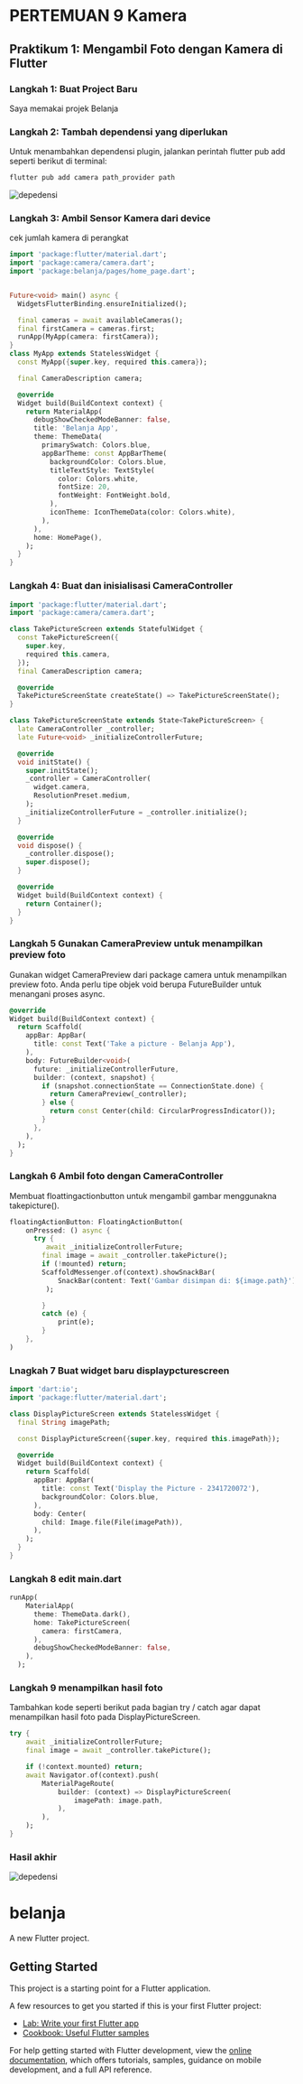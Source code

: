 # PERTEMUAN 9 Kamera

## Praktikum 1: Mengambil Foto dengan Kamera di Flutter

### Langkah 1: Buat Project Baru
Saya memakai projek Belanja

### Langkah 2: Tambah dependensi yang diperlukan
Untuk menambahkan dependensi plugin, jalankan perintah flutter pub add seperti berikut di terminal:
```dart
flutter pub add camera path_provider path
```
![depedensi](assets/image/depedensi.png)

### Langkah 3: Ambil Sensor Kamera dari device
cek jumlah kamera di perangkat 
```dart
import 'package:flutter/material.dart';
import 'package:camera/camera.dart';
import 'package:belanja/pages/home_page.dart';


Future<void> main() async {
  WidgetsFlutterBinding.ensureInitialized();

  final cameras = await availableCameras();
  final firstCamera = cameras.first;
  runApp(MyApp(camera: firstCamera));
}
class MyApp extends StatelessWidget {
  const MyApp({super.key, required this.camera});

  final CameraDescription camera;

  @override
  Widget build(BuildContext context) {
    return MaterialApp(
      debugShowCheckedModeBanner: false,
      title: 'Belanja App',
      theme: ThemeData(
        primarySwatch: Colors.blue,
        appBarTheme: const AppBarTheme(
          backgroundColor: Colors.blue,
          titleTextStyle: TextStyle(
            color: Colors.white,
            fontSize: 20,
            fontWeight: FontWeight.bold,
          ),
          iconTheme: IconThemeData(color: Colors.white),
        ),
      ),
      home: HomePage(),
    );
  }
}
```

### Langkah 4: Buat dan inisialisasi CameraController

```dart
import 'package:flutter/material.dart';
import 'package:camera/camera.dart';

class TakePictureScreen extends StatefulWidget {
  const TakePictureScreen({
    super.key,
    required this.camera,
  });
  final CameraDescription camera;

  @override
  TakePictureScreenState createState() => TakePictureScreenState();
}

class TakePictureScreenState extends State<TakePictureScreen> {
  late CameraController _controller;
  late Future<void> _initializeControllerFuture;

  @override
  void initState() {
    super.initState();
    _controller = CameraController(
      widget.camera,
      ResolutionPreset.medium,
    );
    _initializeControllerFuture = _controller.initialize();
  }

  @override
  void dispose() {
    _controller.dispose();
    super.dispose();
  }

  @override
  Widget build(BuildContext context) {
    return Container();
  }
}
```
### Langkah 5 Gunakan CameraPreview untuk menampilkan preview foto
Gunakan widget CameraPreview dari package camera untuk menampilkan preview foto. Anda perlu tipe objek void berupa FutureBuilder untuk menangani proses async.
```dart
@override
Widget build(BuildContext context) {
  return Scaffold(
    appBar: AppBar(
      title: const Text('Take a picture - Belanja App'),
    ),
    body: FutureBuilder<void>(
      future: _initializeControllerFuture,
      builder: (context, snapshot) {
        if (snapshot.connectionState == ConnectionState.done) {
          return CameraPreview(_controller);
        } else {
          return const Center(child: CircularProgressIndicator());
        }
      },
    ),
  );
}
```

### Langkah 6 Ambil foto dengan CameraController
Membuat floattingactionbutton untuk mengambil gambar menggunakna takepicture().
```dart
floatingActionButton: FloatingActionButton(
    onPressed: () async {
      try {
         await _initializeControllerFuture;
        final image = await _controller.takePicture();
        if (!mounted) return;
        ScaffoldMessenger.of(context).showSnackBar(
            SnackBar(content: Text('Gambar disimpan di: ${image.path}')),
         );

        } 
        catch (e) {
            print(e);
        }
    },
)
```
### Lnagkah 7 Buat widget baru displaypcturescreen

```dart
import 'dart:io';
import 'package:flutter/material.dart';

class DisplayPictureScreen extends StatelessWidget {
  final String imagePath;

  const DisplayPictureScreen({super.key, required this.imagePath});

  @override
  Widget build(BuildContext context) {
    return Scaffold(
      appBar: AppBar(
        title: const Text('Display the Picture - 2341720072'),
        backgroundColor: Colors.blue,
      ),
      body: Center(
        child: Image.file(File(imagePath)),
      ),
    );
  }
}
```

### Langkah 8  edit main.dart

```dart
runApp(
    MaterialApp(
      theme: ThemeData.dark(),
      home: TakePictureScreen(
        camera: firstCamera,
      ),
      debugShowCheckedModeBanner: false,
    ),
  );
```

### Langkah 9 menampilkan hasil foto
Tambahkan kode seperti berikut pada bagian try / catch agar dapat menampilkan hasil foto pada DisplayPictureScreen.
```dart
try {
    await _initializeControllerFuture;
    final image = await _controller.takePicture();

    if (!context.mounted) return;
    await Navigator.of(context).push(
        MaterialPageRoute(
            builder: (context) => DisplayPictureScreen(
                imagePath: image.path,
            ),
        ),
    );
}
```

### Hasil akhir 
![depedensi](assets/image/depedensi.png)
















































# belanja

A new Flutter project.

## Getting Started

This project is a starting point for a Flutter application.

A few resources to get you started if this is your first Flutter project:

- [Lab: Write your first Flutter app](https://docs.flutter.dev/get-started/codelab)
- [Cookbook: Useful Flutter samples](https://docs.flutter.dev/cookbook)

For help getting started with Flutter development, view the
[online documentation](https://docs.flutter.dev/), which offers tutorials,
samples, guidance on mobile development, and a full API reference.
